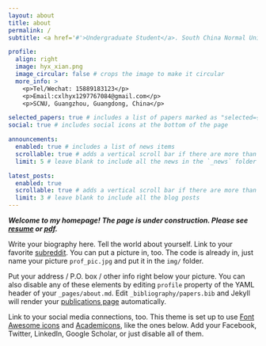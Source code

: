 ```yaml
---
layout: about
title: about
permalink: /
subtitle: <a href='#'>Undergraduate Student</a>. South China Normal University

profile:
  align: right
  image: hyx_xian.png
  image_circular: false # crops the image to make it circular
  more_info: >
    <p>Tel/Wechat: 15889183123</p>
    <p>Email:cxlhyx1297767084@gmail.com</p>
    <p>SCNU, Guangzhou, Guangdong, China</p>

selected_papers: true # includes a list of papers marked as "selected={true}"
social: true # includes social icons at the bottom of the page

announcements:
  enabled: true # includes a list of news items
  scrollable: true # adds a vertical scroll bar if there are more than 3 news items
  limit: 5 # leave blank to include all the news in the `_news` folder

latest_posts:
  enabled: true
  scrollable: true # adds a vertical scroll bar if there are more than 3 new posts items
  limit: 3 # leave blank to include all the blog posts
---
```


***Welcome to my homepage!  The page is under construction. Please see [resume](https://cxlhyx.github.io/resume/index.html) or [pdf](https://cxlhyx.github.io/assets/pdf/resume_hyx_ch_en.pdf).***

Write your biography here. Tell the world about yourself. Link to your favorite [subreddit](http://reddit.com). You can put a picture in, too. The code is already in, just name your picture `prof_pic.jpg` and put it in the `img/` folder.

Put your address / P.O. box / other info right below your picture. You can also disable any of these elements by editing `profile` property of the YAML header of your `_pages/about.md`. Edit `_bibliography/papers.bib` and Jekyll will render your [publications page](/al-folio/publications/) automatically.

Link to your social media connections, too. This theme is set up to use [Font Awesome icons](https://fontawesome.com/) and [Academicons](https://jpswalsh.github.io/academicons/), like the ones below. Add your Facebook, Twitter, LinkedIn, Google Scholar, or just disable all of them.

